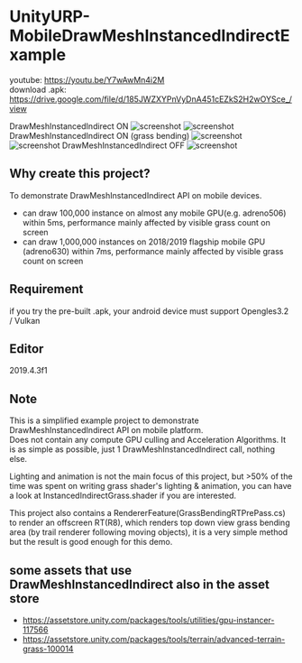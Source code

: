 # UnityURP-MobileDrawMeshInstancedIndirectExample

youtube: https://youtu.be/Y7wAwMn4i2M  
download .apk: https://drive.google.com/file/d/185JWZXYPnVyDnA451cEZkS2H2wOYSce_/view

 DrawMeshInstancedIndirect ON
 ![screenshot](https://i.imgur.com/DDPbFhQ.png)
 ![screenshot](https://i.imgur.com/rBvlLeG.png)
 DrawMeshInstancedIndirect ON (grass bending)
 ![screenshot](https://i.imgur.com/QDXbEZw.png)
 ![screenshot](https://i.imgur.com/E7wEEPR.png)
 DrawMeshInstancedIndirect OFF
 ![screenshot](https://i.imgur.com/xOhTW6d.png)
 
 Why create this project?
 -------------
 To demonstrate DrawMeshInstancedIndirect API on mobile devices.
- can draw 100,000 instance on almost any mobile GPU(e.g. adreno506) within 5ms, performance mainly affected by visible grass count on screen
- can draw 1,000,000 instances on 2018/2019 flagship mobile GPU (adreno630) within 7ms, performance mainly affected by visible grass count on screen
 
 Requirement
 -----------------
 if you try the pre-built .apk, your android device must support Opengles3.2 / Vulkan
 
 Editor
 ------------
 2019.4.3f1
 
 Note
 -------------
 This is a simplified example project to demonstrate DrawMeshInstancedIndirect API on mobile platform.  
 Does not contain any compute GPU culling and Acceleration Algorithms. It is as simple as possible, just 1 DrawMeshInstancedIndirect call, nothing else.
 
 Lighting and animation is not the main focus of this project, but >50% of the time was spent on writing grass shader's lighting & animation, you can have a look at  InstancedIndirectGrass.shader if you are interested.  
 
 This project also contains a RendererFeature(GrassBendingRTPrePass.cs) to render an offscreen RT(R8), which renders top down view grass bending area (by trail renderer following moving objects), it is a very simple method but the result is good enough for this demo.
 
some assets that use DrawMeshInstancedIndirect also in the asset store
-------------------
- https://assetstore.unity.com/packages/tools/utilities/gpu-instancer-117566
- https://assetstore.unity.com/packages/tools/terrain/advanced-terrain-grass-100014

